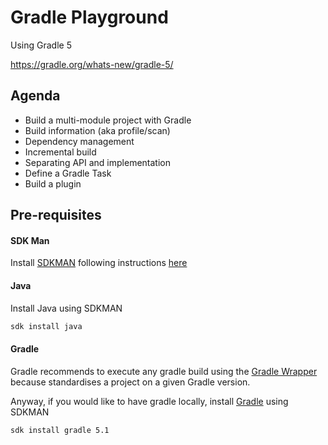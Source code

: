 # Gradle Playground

Using Gradle 5

https://gradle.org/whats-new/gradle-5/

## Agenda

* Build a multi-module project with Gradle
* Build information (aka profile/scan)
* Dependency management
* Incremental build
* Separating API and implementation
* Define a Gradle Task
* Build a plugin

## Pre-requisites

#### SDK Man
Install [SDKMAN](https://sdkman.io/) following instructions [here](https://sdkman.io/install)


#### Java
Install Java using SDKMAN

```bash
sdk install java
```

#### Gradle

Gradle recommends to execute any gradle build using the [Gradle Wrapper](https://docs.gradle.org/current/userguide/gradle_wrapper.html) 
because standardises a project on a given Gradle version.

Anyway, if you would like to have gradle locally, install [Gradle](https://gradle.org) using SDKMAN 

```bash 
sdk install gradle 5.1
```





